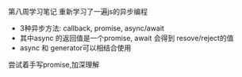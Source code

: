 第八周学习笔记
重新学习了一遍js的异步编程
* 3种异步方法: callback, promise, async/await
* 其中async 的返回值是一个promise, await 会得到 resove/reject的值
* async 和 generator可以相结合使用

尝试着手写promise,加深理解

